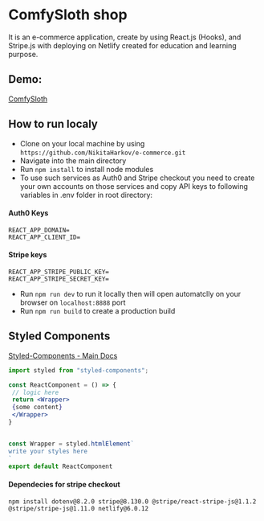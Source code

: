 # ComfySloth shop

It is an e-commerce application, create by using React.js (Hooks), and Stripe.js with deploying on Netlify created for education and learning purpose.

## Demo:

[ComfySloth](https://online-cumphy-shop.netlify.app/)

## How to run localy

- Clone on your local machine by using `https://github.com/NikitaHarkov/e-commerce.git`
- Navigate into the main directory
- Run `npm install` to install node modules
- To use such services as Auth0 and Stripe checkout you need to create your own accounts on those services and copy API keys to following variables in .env folder in root directory:

#### Auth0 Keys

```
REACT_APP_DOMAIN=
REACT_APP_CLIENT_ID=
```

#### Stripe keys

```
REACT_APP_STRIPE_PUBLIC_KEY=
REACT_APP_STRIPE_SECRET_KEY=
```

- Run `npm run dev` to run it locally then will open automatclly on your browser on `localhost:8888` port
- Run `npm run build` to create a production build

## Styled Components

[Styled-Components - Main Docs](https://styled-components.com/)

```jsx
import styled from "styled-components";

const ReactComponent = () => {
 // logic here
 return <Wrapper>
 {some content}
 </Wrapper>
}


const Wrapper = styled.htmlElement`
write your styles here
`
export default ReactComponent
```

#### Dependecies for stripe checkout

```
npm install dotenv@8.2.0 stripe@8.130.0 @stripe/react-stripe-js@1.1.2 @stripe/stripe-js@1.11.0 netlify@6.0.12

```
